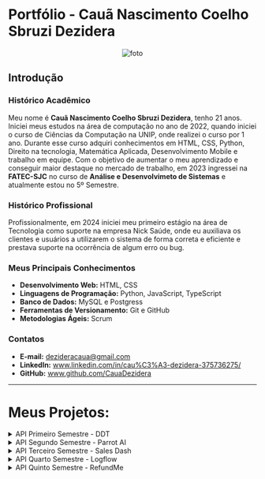#  Portfólio - Cauã Nascimento Coelho Sbruzi Dezidera

<p align="center">
  <img src="https://github.com/user-attachments/assets/dce3a41e-098e-4853-887f-da4c8229fb3c" alt="foto">
</p>

##  Introdução

### Histórico Acadêmico
Meu nome é **Cauã Nascimento Coelho Sbruzi Dezidera**, tenho 21 anos. Iniciei meus estudos na área de computação no ano de 2022, quando iniciei o curso de Ciências da Computação na UNIP, onde realizei o curso por 1 ano. Durante esse curso adquiri conhecimentos em HTML, CSS, Python, Direito na tecnologia, Matemática Aplicada, Desenvolvimento Mobile e trabalho em equipe. Com o objetivo de aumentar o meu aprendizado e conseguir maior destaque no mercado de trabalho, em 2023 ingressei na **FATEC-SJC** no curso de **Análise e Desenvolvimeto de Sistemas** e atualmente estou no 5º Semestre.



### Histórico Profissional
Profissionalmente, em 2024 iniciei meu primeiro estágio na área de Tecnologia como suporte  na empresa Nick Saúde, onde eu auxiliava os clientes e usuários a utilizarem o sistema de forma correta e eficiente e prestava suporte na ocorrência de algum erro ou bug.



### Meus Principais Conhecimentos

- **Desenvolvimento Web:** HTML, CSS 
- **Linguagens de Programação:** Python, JavaScript, TypeScript
- **Banco de Dados:** MySQL e Postgress
- **Ferramentas de Versionamento:** Git e GitHub  
- **Metodologias Ágeis:** Scrum   


### Contatos

- **E-mail:** dezideracaua@gmail.com  
- **LinkedIn:** www.linkedin.com/in/cau%C3%A3-dezidera-375736275/
- **GitHub:** www.github.com/CauaDezidera

-----

# Meus Projetos:  
<details>
<summary> API Primeiro Semestre - DDT </summary>

### Empresa Interna - FATEC 

- **Professor P2** - Antônio Egydio São Thiago Graça
- **Professor M2** - Jean Carlos Lourenço Costa

### Problema  
Sempre que um novo colaborador sem familiaridade com o Método Scrum é contratado, torna-se necessário que alguém com mais experiência na equipe explique os conceitos de forma clara e acessível. Esse processo acaba consumindo o tempo do profissional experiente, que poderia estar dedicado a outras atividades pertinentes à sua função principal.

### Solução  
Com o objetivo de solucionar essa dificuldade, foi criado um sistema web interativo que apresenta os conceitos e fundamentos do Método Scrum de forma prática, dinâmica e acessível, utilizando exemplos, fluxogramas, simulações, vídeos explicativos, trilhas de aprendizagem, uma tabela de avaliação do Dev Team baseada no método PACER, além de um sistema para avaliar o conhecimento adquirido. Essa ferramenta possibilita que os usuários compreendam e apliquem o Scrum em situações reais, com um conteúdo consistente, promovendo um aprendizado mais envolvente e eficiente.

[**Link do GitHub**](https://github.com/CauaDezidera/DDT-1-Bim)

  <p align="center">
    <br>
    <img src="https://github.com/user-attachments/assets/0e6d4387-f976-4c3f-8e43-333ae010a3ab" alt="foto">
  </p>



## Tecnologias Utilizadas  
- **Frontend:** HTML, CSS, Bootstrap  
- **Backend:** Python, Flask  
- **Ferramentas:** Trello, Figma, VS Code, Canva
- **Documentação:** GitHub  

## Minhas Contribuições  
Neste projeto atuei como Dev Team no desenvolvimento da aplicação web utilizando **HTML, CSS e Bootstrap** para o FrontEnd, resultando em uma aplicação responsível para diversos dispositivos. Fui responsável como desenvolvedor FrontEnd no projeto e responsável por realizar protótipos no Figma, desenvolver a página de Artefatos da metodologia Scrum, junto de seus componentes, harmonização e responsividade da página.

## Hard Skills  
- Desenvolvimento de interfaces responsivas com **HTML, CSS e Bootstrap** - Uso com autonomia
- Ferramentas de Design: **Figma** - Uso com autonomia
- Controle de Versionamento com **GitHub**  - Uso com autonomia 
- Organização e gerenciamento de tarefas com **Trello**  - Uso com autonomia

## Soft Skills  
Durante esse projeto aprendi muito com a Metodologia Scrum e como ela auxilia no trabalho em equipe, como as divisões de cargo e tarefas durante o processo de desenvolvimento. Também aprendi muito sobre comunicação e trabalho em equipe tanto com meus colegas de grupo, quanto com os professores orientadores, o que serviu de grande ajuda para um ótimo aprendizado.

</details>

<details>
<summary>  API Segundo Semestre - Parrot AI  </summary>
  
### Empresa Interna - FATEC 

- **Professor P2** - Giuliano Araujo Bertoti
- **Professor M2** - Claudio Etelvino de Lima

### Problema  
Muitas empresas enfrentam o desafio de administrar grandes quantidades de documentos e dados. O processo de encontrar informações pontuais nesses arquivos pode ser ineficiente e consumir bastante tempo. Este projeto propõe o desenvolvimento de uma ferramenta baseada em um chatbot inteligente, capaz de facilitar a busca e a extração de informações de forma rápida e assertiva.

### Solução  
Para este problema, criamos oParrot AI é um chatbot desenvolvido para desktop, utilizando Java em conjunto com a biblioteca LangChain4j. O sistema foi projetado para interpretar o conteúdo de arquivos carregados pelo usuário e responder a perguntas com base nessas informações. Seu principal objetivo é tornar o acesso a dados específicos mais rápido, prático e inteligente. A aplicação conta com um sistema de cadastro de usuários, garantindo um controle eficaz de acesso, além de uma interface intuitiva para facilitar a utilização do usuário

[**Link do GitHub**](https://github.com/C0demain/ParrotAI)


### Tecnologias Utilizadas

| Tecnologias      | Finalidade Principal |
|------------------|----------------------|
| **Java (Swing)** | Utilizado para o desenvolvimento da interface gráfica da aplicação desktop, proporcionando uma experiência visual simples e interativa para o usuário. |
| **LangChain4j**  | Biblioteca utilizada para conectar o chatbot a modelos de linguagem natural, permitindo a análise e extração de informações relevantes a partir dos arquivos fornecidos pelo usuário. |
| **MySQL**        | Banco de dados relacional responsável pelo armazenamento seguro dos dados dos usuários, incluindo credenciais, histórico de interações e preferências do sistema. |
| **Gradle**       | Sistema de automação de builds utilizado para gerenciamento de dependências, configuração do ambiente de desenvolvimento e empacotamento da aplicação. |


## Minhas Contribuições 
Neste projeto, atuei como integrante do Dev Team no desenvolvimento da aplicação desktop, sendo responsável pela criação da tela de login com Java e a biblioteca Swing. Desenvolvi uma interface intuitiva e de fácil utilização, com foco na experiência do usuário desde o primeiro acesso ao sistema. Além de garantir a funcionalidade esperada, também trabalhei aspectos visuais para tornar a tela esteticamente agradável e organizada, contribuindo para uma apresentação mais profissional e coerente com o restante da aplicação.

## Hard Skills  
- Desenvolvimento de interfaces desktop utilizando Java com a biblioteca Swing — uso com autonomia.
- Usabilidade e design intuitivo para melhorar a experiência do usuário - faço com autonomia.
- Aplicação de conceitos de design visual para criar interfaces esteticamente agradáveis e organizadas - faço com autonomia.
- Figma e Canva para a criação de protótipos e apresentações visuais para entendimento do projeto - faço com autonomia.


## Soft Skills 
Durante o desenvolvimento do projeto, desenvolvi habilidades sólidas de trabalho em equipe, colaborando de forma eficiente com outros membros do Dev Team para alcançar os objetivos do produto. Participando de reuniões diárias, planejamento e revisões, propondo sempre uma estética simplificada e organizada, com relação aos protótipos criados, em que o usuário ficaria confortável em utilizar e que se integrasse de forma coerente com a tela de login em que realizei. Além disso, mantive o foco na entrega de soluções que integram usabilidade e estética, sempre considerando o feedback do time para melhorar a experiência do usuário final.

</details>




<details>
<summary>  API Terceiro Semestre - Sales Dash </summary>

### Empresa Parceira - Pro4Tech

- **Professor P2** - Fernando Masanori Ashikaga
- **Professor M2** - Claudio Etelvino de Lima 

### Problema 
Organizações do setor de vendas costumam enfrentar dificuldades na administração de comissões, sobretudo quando lidam com diversos tipos de vendas e diferentes critérios de remuneração. Realizar esses cálculos manualmente pode resultar em falhas, retrabalho e diminuição da eficiência operacional.


### Solução
Para solucionar este problema, desenvolvemos o Sales Dash, uma plataforma web que simplifica a gestão de comissões ao permitir o upload rápido e descomplicado dos dados de vendas. A ferramenta realiza o cálculo automático das comissões, considerando as diferentes categorias de venda, como produtos novos ou antigos para clientes novos ou recorrentes. Além disso, o sistema conta com um dashboard interativo que oferece visualizações detalhadas de dados de vendas, rankings de vendedores e desempenho dos produtos, com filtros por período, vendedor e produto. A plataforma também disponibiliza análises aprofundadas por meio de gráficos e tabelas editáveis, auxiliando na tomada de decisões estratégicas de forma eficiente.


[**Link do GitHub**](https://github.com/C0demain/sales-dash)


### Tecnologias Utilizadas
| Tecnologias       | Finalidade Principal |
|-------------------|----------------------|
| **React + TypeScript** | Criação da interface do usuário com foco em interatividade, responsividade e segurança no código. TypeScript trouxe tipagem estática e maior confiabilidade durante o desenvolvimento do dashboard. |
| **Node.js (API)** | Desenvolvimento do back-end responsável pelo gerenciamento das regras de comissão, cadastros de vendedores e controle dos dados de vendas, garantindo performance e escalabilidade. |
| **Postman**       | Utilizado para testar as rotas da API, validar as requisições e documentar os endpoints, facilitando a integração entre as equipes de front-end e back-end. |
| **PostgreSQL**    | Banco de dados relacional utilizado para armazenar de forma segura os registros de vendas, comissões e informações dos usuários da plataforma. |





## Minhas Contribuições 
Neste projeto, atuei como Product Owner, sendo responsável por organizar e conduzir as Sprints com foco nas prioridades do cliente. Realizei a ponte entre a equipe de desenvolvimento e o cliente, traduzindo suas demandas em requisitos técnicos claros e viáveis. Acompanhei de perto o progresso das tarefas utilizando o Trello, ajustando prazos e prioridades de forma estratégica conforme surgiam novas necessidades. Além disso, participei ativamente da validação das entregas, garantindo que o produto final atendesse aos objetivos propostos. Também facilitei a comunicação entre todos os envolvidos, conduzindo reuniões semanais com o cliente para alinhar expectativas e promover decisões colaborativas ao longo do desenvolvimento.


## Hard Skills
- Gerenciamento de projetos utilizando Scrum e Trello para planejamento de sprints, definição de backlog, acompanhamento e ajustes de tarefas - faço com autonomia.

- Análise de requisitos para tradução de demandas do cliente em especificações técnicas claras para a equipe - faço com autonomia.

- Figma e Canva para criação de protótipos funcionais e apresentações visuais que facilitam o entendimento das funcionalidades - uso com autonomia.

- GitHub para acompanhar o desenvolvimento do projeto - uso com autonomia.



## Soft Skills 
Ao longo do projeto, desenvolvi e exercitei diversas soft skills essenciais para o papel de Product Owner. A comunicação assertiva foi fundamental para garantir o alinhamento entre cliente e equipe, promovendo entendimento mútuo e tomadas de decisão eficazes. A liderança colaborativa me permitiu organizar e conduzir reuniões produtivas, mantendo o foco nas prioridades e metas do projeto. A capacidade de escuta ativa e empatia contribuiu para transformar feedbacks em melhorias reais no produto. Além disso, demonstrei proatividade na organização das sprints e resiliência para lidar com imprevistos, mantendo o time engajado e o progresso constante. Essas habilidades foram determinantes para o bom andamento do projeto e para a entrega de um resultado alinhado às expectativas do cliente.

</details>




<details>
<summary> API Quarto Semestre -  Logflow </summary>
  
### Empresa Parceira - JJM Log

- **Professor P2** - Juliana Forin Pasquini Martinez
- **Professor M2** - Fabiano Sabha Walczak

### Problema 
A empresa JJM Log vinha enfrentando dificuldades operacionais relacionadas à gestão de ordens de serviço, principalmente no que diz respeito ao controle das etapas dos processos internos, à organização de documentos, à roteirização de viagens e à comunicação entre os departamentos. A execução manual dessas tarefas acabava gerando atrasos, ruídos na comunicação e impactos negativos na produtividade da equipe.


### Solução
Para resolver os problemas operacionais da JJM Log, desenvolvemos a plataforma web Logflow, que centraliza a gestão das ordens de serviço e otimiza os processos internos. A solução permite acompanhar o andamento das tarefas, oferece um portal para que os colaboradores acessem documentos e ordens, e apresenta um dashboard com indicadores dos setores. Também inclui recursos como roteirização inteligente de viagens, agenda integrada e chat interno, melhorando a organização, a comunicação e a produtividade da empresa.


[**Link do GitHub**](https://github.com/C0demain/logflow)


### Tecnologias Utilizadas
| **Tecnologias**       | **Finalidade Principal**                                                                 |
|----------------------|------------------------------------------------------------------------------------    |
| **React + Next.js**  | Desenvolvimento da interface web com navegação otimizada e SSR para desempenho.
| **NestJS (Node.js)** | Back-end com APIs REST, responsável pela lógica do sistema e acesso ao banco. |
| **TypeScript**       | Tipagem estática para maior segurança e organização no front-end e back-end.      |
| **PostgreSQL**       | Banco de dados relacional para armazenamento estruturado das informações.             |
| **Docker**           | Criação de containers para padronizar o ambiente e facilitar o deploy da aplicação.|
| **Swagger**          | Documentação e testes das rotas da API de forma interativa e acessível. 




## Minhas Contribuições 
Neste projeto, atuei no time de desenvolvimento, sendo responsável pela implementação visual de componentes da dashboard, com foco na apresentação clara e organizada dos dados. Contribuí diretamente para a criação de uma interface responsiva, garantindo que a aplicação se adaptasse adequadamente a diferentes dispositivos e tamanhos de tela, mantendo a usabilidade e estética. Trabalhei na harmonização visual dos elementos, alinhando a identidade visual do sistema com os princípios de design intuitivo e experiência do usuário. Também fui responsável pela integração com a API nos componentes da dashboard, realizando chamadas para busca e exibição das tarefas em atraso e do custo total das tarefas, apresentando essas informações de forma estruturada e funcional na interface.


## Hard Skills
- Desenvolvimento de interfaces web com React, Next.js e TypeScript – uso com autonomia.

- Estilização com TailwindCSS e DaisyUI para criação de layouts responsivos, usáveis e visualmente consistentes – uso com autonomia

- Integração com APIs REST para busca e exibição de dados na dashboard – faço com autonomia.

- Manipulação e apresentação de dados no Front-End, com foco em filtros, organização e exibição eficiente das informações – faço com autonomia.


## Soft Skills 
Durante o desenvolvimento da aplicação, exerci uma comunicação clara e colaborativa com o time, contribuindo ativamente nas decisões visuais e funcionais da interface. Trabalhei com responsabilidade no cumprimento dos prazos, adaptando-me às mudanças e priorizando a qualidade da entrega. Demonstrei proatividade ao propor melhorias na responsividade da dashboard. Além disso, exerci opiniões sobre os frameworks utilizadas ao decorrer do projeto, onde tivemos nosso primeiro contato com o TailwindCSS e DaisyUI. participei ativamente das cerimônias da metodologia Scrum, alinhando constantemente as tarefas do time e garantindo que os objetivos técnicos e visuais fossem atingidos com eficiência.


</details>






<details>
<summary> API Quinto Semestre - RefundMe </summary>

### Empresa Parceira - GSW

- **Professor P2** - Gerson da Penha Neto
- **Professor M2** - Ronaldo Emerick Santos

### Problema 
A gestão de reembolsos em empresas que atuam com projetos e equipes externas costuma ser um desafio, ainda mais quando o controle de gastos, limites por projeto e processos de aprovação são feitos manualmente. Essa falta de centralização e automação tende a causar lentidão nas solicitações, aumento nos erros operacionais e maior esforço para funcionários e gestores lidarem com as demandas do dia a dia.



### Solução
Como solução, desenvolvemos o RefundMe, uma plataforma web completa que automatiza todo o processo de solicitação e aprovação de reembolsos. O sistema permite que os funcionários registrem suas despesas com facilidade, anexem comprovantes e acompanhem o andamento das solicitações em tempo real. Pelo painel administrativo, gestores podem aprovar ou rejeitar pedidos, organizar despesas por projeto e gerenciar usuários e centros de custo de forma centralizada. A arquitetura do sistema foi construída com foco em escalabilidade e segurança, utilizando uma API desenvolvida em NestJS com autenticação e integração com serviços de armazenamento em nuvem, garantindo uma experiência eficiente tanto para os usuários operacionais quanto para a equipe administrativa.


[**Link do GitHub**](https://github.com/C0demain/refundme)


### Tecnologias Utilizadas
| Tecnologias             | Finalidade Principal                                                                                |
|-----------------------|---------------------------------------------------------------------------------------------------|
| **Next.js + React**     | Construção da interface web administrativa, permitindo gerenciamento do sistema pelos gestores.    |
| **NestJS + TypeScript** | Desenvolvimento do backend com APIs REST, implementando autenticação, regras de negócio e integração com banco de dados. |
| **React Native + Expo** | Desenvolvimento do aplicativo móvel para os funcionários, garantindo acesso prático às funcionalidades. |
| **MongoDB + Mongoose**  | Banco de dados NoSQL utilizado para armazenamento flexível dos dados, gerenciado via MongoDB Atlas. |
| **Postman + Swagger**   | Ferramentas utilizadas para testes, validação e documentação clara das rotas da API.              |
| **AWS S3 e EC2**        | Serviços em nuvem para armazenamento seguro dos comprovantes e hospedagem escalável da API.       |


## Minhas Contribuições 
Atuei no desenvolvimento da interface mobile, sendo responsável pela criação e autenticação da tela de login, garantindo segurança e facilidade de uso para os usuários. Também desenvolvi funcionalidades para edição das solicitações de reembolso, possibilitando alterações eficientes e intuitivas como, seu status, nome e descrição. Além disso, implementei o cadastro de despesas do tipo combustível, integrando essa funcionalidade ao sistema de forma prática e organizada. Em todas as etapas, trabalhei na integração com a API NestJS para assegurar a comunicação estável entre frontend e backend, além de aplicar cuidados de usabilidade para oferecer uma experiência fluida.


## Hard Skills
Desenvolvimento de interfaces web utilizando React, Next.js e TypeScript, com foco em funcionalidade e segurança — uso com autonomia.

Implementação de autenticação e gerenciamento de estados para garantir experiência fluida na tela de login — faço com autonomia.

Estilização de componentes com TailwindCSS e DaisyUI, garantindo layouts responsivos e consistentes visualmente — uso com autonomia.

Integração com APIs REST, realizando chamadas para criação, edição e exibição de dados, como solicitações e despesas — faço com autonomia.

Manipulação e organização de dados no front-end, com foco em usabilidade e clareza na apresentação das informações — faço com autonomia.




## Soft Skills 
Durante o desenvolvimento do projeto, demonstrei capacidade de comunicação ao participar ativamente das reuniões da equipe, contribuindo com sugestões sobre a escolha do framework e decisões relacionadas à experiência visual da aplicação. Trabalhei de forma colaborativa com os demais integrantes do time, garantindo que a integração entre o front-end e a API ocorresse de maneira fluida, especialmente nas funcionalidades de login e edição de solicitações. Também exerci pensamento crítico e resolvi problemas relacionados à apresentação dinâmica de informações, propondo melhorias visuais e estruturais que tornaram a interface mais clara e funcional.



  
</details>

